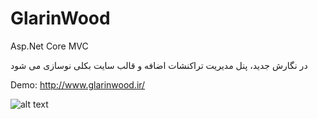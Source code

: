 # GlarinWood
Asp.Net Core MVC

در نگارش جدید، پنل مدیریت تراکنشات اضافه و قالب سایت بکلی نوسازی می شود

Demo: http://www.glarinwood.ir/


![alt text](/filename.png "Description goes here")

